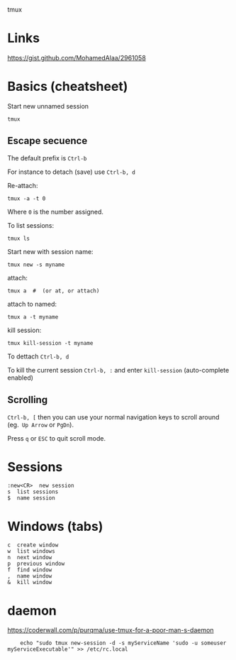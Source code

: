 tmux

# Links

  https://gist.github.com/MohamedAlaa/2961058

# Basics (cheatsheet)

Start new unnamed session

    tmux

## Escape secuence

The default prefix is  `Ctrl-b`

For instance to detach (save) use  `Ctrl-b, d`

Re-attach:

    tmux -a -t 0

Where `0` is the number assigned.

To list sessions:

    tmux ls

Start new with session name:

    tmux new -s myname

attach:

    tmux a  #  (or at, or attach)

attach to named:

    tmux a -t myname

kill session:

    tmux kill-session -t myname

To dettach `Ctrl-b, d`

To kill the current session  `Ctrl-b, :`  and enter `kill-session` (auto-complete enabled)

## Scrolling

`Ctrl-b, [` then you can use your normal navigation keys to scroll around (eg.` Up Arrow` or `PgDn`).

Press `q` or `ESC` to quit scroll mode.

# Sessions

    :new<CR>  new session
    s  list sessions
    $  name session

# Windows (tabs)

    c  create window
    w  list windows
    n  next window
    p  previous window
    f  find window
    ,  name window
    &  kill window

# daemon

https://coderwall.com/p/purqma/use-tmux-for-a-poor-man-s-daemon

		echo "sudo tmux new-session -d -s myServiceName 'sudo -u someuser myServiceExecutable'" >> /etc/rc.local

